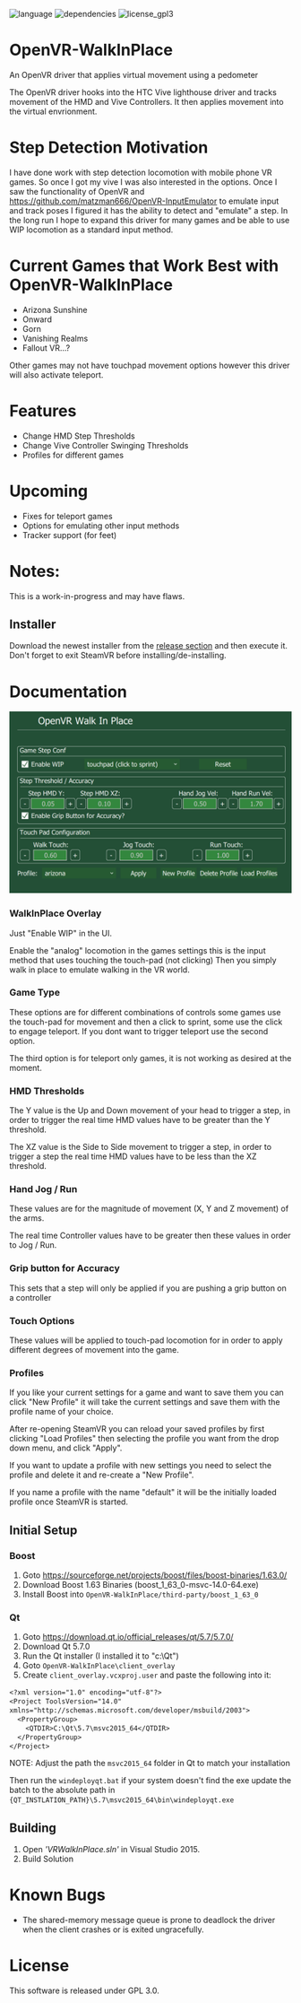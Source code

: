 ![language](https://img.shields.io/badge/Language-C%2B%2B11-green.svg)  ![dependencies](https://img.shields.io/badge/Dependencies-Boost%201.63-green.svg)  ![license_gpl3](https://img.shields.io/badge/License-GPL%203.0-green.svg)

# OpenVR-WalkInPlace

An OpenVR driver that applies virtual movement using a pedometer

The OpenVR driver hooks into the HTC Vive lighthouse driver and tracks movement of the HMD and Vive Controllers. It then applies movement into the virtual envrionment.

# Step Detection Motivation
I have done work with step detection locomotion with mobile phone VR games. So once I got my vive I was also interested in the options. Once I saw the functionality of OpenVR and https://github.com/matzman666/OpenVR-InputEmulator to emulate input and track poses I figured it has the ability to detect and "emulate" a step. In the long run I hope to expand this driver for many games and be able to use WIP locomotion as a standard input method.


# Current Games that Work Best with OpenVR-WalkInPlace

- Arizona Sunshine
- Onward
- Gorn
- Vanishing Realms
- Fallout VR...?

Other games may not have touchpad movement options however this driver will 
also activate teleport.


# Features

- Change HMD Step Thresholds
- Change Vive Controller Swinging Thresholds
- Profiles for different games

# Upcoming

- Fixes for teleport games
- Options for emulating other input methods
- Tracker support (for feet)

# Notes:

This is a work-in-progress and may have flaws.

## Installer

Download the newest installer from the [release section](https://github.com/pottedmeat7/OpenVR-WalkInPlace/releases) and then execute it. Don't forget to exit SteamVR before installing/de-installing.

# Documentation

![Example Screenshot](docs/screenshots/openvr-walkinplaceoverlay.png)

### WalkInPlace Overlay
Just "Enable WIP" in the UI.

Enable the "analog" locomotion in the games settings this is the input method that uses touching the touch-pad (not clicking)
Then you simply walk in place to emulate walking in the VR world.

### Game Type
These options are for different combinations of controls some games use the touch-pad for movement and then a click to sprint, some use the click to engage teleport. If you dont want to trigger teleport use the second option.

The third option is for teleport only games, it is not working as desired at the moment.

### HMD Thresholds
The Y value is the Up and Down movement of your head to trigger a step, in order to trigger the real time HMD values have to be greater than the Y threshold.

The XZ value is the Side to Side movement to trigger a step, in order to trigger a step the real time HMD values have to be less than the XZ threshold.

### Hand Jog / Run
These values are for the magnitude of movement (X, Y and Z movement) of the arms. 

The real time Controller values have to be greater then these values in order to Jog / Run.

### Grip button for Accuracy
This sets that a step will only be applied if you are pushing a grip button on a controller

### Touch Options
These values will be applied to touch-pad locomotion for in order to apply different degrees of movement into the game.

### Profiles
If you like your current settings for a game and want to save them you can click "New Profile" it will take the current settings and save them with the profile name of your choice. 

After re-opening SteamVR you can reload your saved profiles by first clicking "Load Profiles" then selecting the profile you want from the drop down menu, and click "Apply".

If you want to update a profile with new settings you need to select the profile and delete it and re-create a "New Profile".

If you name a profile with the name "default" it will be the initially loaded profile once SteamVR is started.

## Initial Setup
### Boost
1. Goto https://sourceforge.net/projects/boost/files/boost-binaries/1.63.0/
1. Download Boost 1.63 Binaries (boost_1_63_0-msvc-14.0-64.exe)
1. Install Boost into `OpenVR-WalkInPlace/third-party/boost_1_63_0`
  
### Qt
1. Goto https://download.qt.io/official_releases/qt/5.7/5.7.0/
1. Download Qt 5.7.0
1. Run the Qt installer (I installed it to "c:\Qt")
1. Goto `OpenVR-WalkInPlace\client_overlay`
1. Create `client_overlay.vcxproj.user` and paste the following into it:

```
<?xml version="1.0" encoding="utf-8"?>
<Project ToolsVersion="14.0" xmlns="http://schemas.microsoft.com/developer/msbuild/2003">
  <PropertyGroup>
    <QTDIR>C:\Qt\5.7\msvc2015_64</QTDIR>
  </PropertyGroup>
</Project>
```

NOTE: Adjust the path the `msvc2015_64` folder in Qt to match your installation

Then run the `windeployqt.bat` if your system doesn't find the exe update the batch to the absolute path
in `{QT_INSTLATION_PATH}\5.7\msvc2015_64\bin\windeployqt.exe`

## Building
1. Open *'VRWalkInPlace.sln'* in Visual Studio 2015.
2. Build Solution


# Known Bugs

- The shared-memory message queue is prone to deadlock the driver when the client crashes or is exited ungracefully.

# License

This software is released under GPL 3.0.
